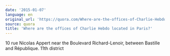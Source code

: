 ```yaml
---
date: '2015-01-07'
language: en
original_url: 'https://quora.com/Where-are-the-offices-of-Charlie-Hebdo-located-in-Paris/answer/Clément-Renaud'
source: quora
title: 'Where are the offices of Charlie Hebdo located in Paris?'
---
```


10 rue Nicolas Appert near the Boulevard Richard-Lenoir, between
Bastille and République. 11th district

